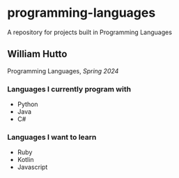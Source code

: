 # programming-languages
A repository for projects built in Programming Languages
## William Hutto
Programming Languages, *Spring 2024*

### Languages I currently program with
- Python
- Java
- C#

### Languages I want to learn
- Ruby
- Kotlin
- Javascript
